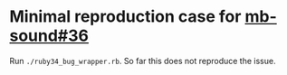 # Minimal reproduction case for [mb-sound#36](https://github.com/mike-bourgeous/mb-sound/issues/36)

Run `./ruby34_bug_wrapper.rb`.  So far this does not reproduce the issue.
